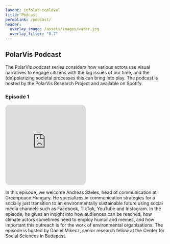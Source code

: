 ```yaml
---
layout: infolab-toplevel
title: Podcast
permalink: /podcast/
header:
  overlay_image: /assets/images/water.jpg
  overlay_filter: "0.7"
---
```


## PolarVis Podcast 

The PolarVis podcast series considers how various actors use visual narratives to engage citizens with the big issues of our time, and the (de)polarizing societal processes this can bring into play. The podcast is hosted by the PolarVis Research Project and available on Spotify. 

### Episode 1 
<iframe style="border-radius:12px" src="https://open.spotify.com/embed/episode/5Ro86IdaHfaFylzCJQFKqQ?utm_source=generator" width="50%" height="250" frameBorder="0" allowfullscreen="" allow="autoplay; clipboard-write; encrypted-media; fullscreen; picture-in-picture" loading="lazy"></iframe>

In this episode, we welcome Andreas Szeles, head of communication at ⁠Greenpeace Hungary.⁠ He specializes in communication strategies for a socially just transition to an environmentally sustainable future using social media channels such as ⁠Facebook⁠, TikTok, ⁠YouTube⁠ and ⁠Instagram⁠. In the episode, he gives an insight into how audiences can be reached, how climate actors sometimes need to employ humor and memes, and how important this outreach is for the work of environmental organisations. The episode is hosted by Dániel Mikecz, senior research fellow at the Center for Social Sciences in Budapest.



